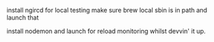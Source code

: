 install ngircd for local testing
make sure brew local sbin is in path and launch that

install nodemon and launch for reload monitoring whilst devvin' it up.
